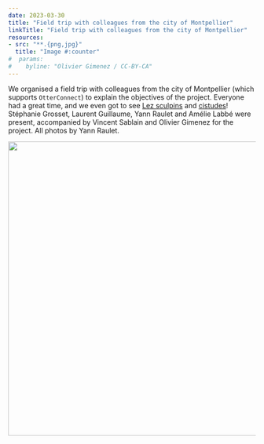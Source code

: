 ```yaml
---
date: 2023-03-30
title: "Field trip with colleagues from the city of Montpellier"
linkTitle: "Field trip with colleagues from the city of Montpellier"
resources:
- src: "**.{png,jpg}"
  title: "Image #:counter"
#  params:
#    byline: "Olivier Gimenez / CC-BY-CA"
---
```


We organised a field trip with colleagues from the city of Montpellier (which supports `OtterConnect`) to explain the objectives of the project. Everyone had a great time, and we even got to see [Lez sculpins](https://fr.wikipedia.org/wiki/Chabot_du_Lez) and [cistudes](https://fr.wikipedia.org/wiki/Cistude)! Stéphanie Grosset, Laurent Guillaume, Yann Raulet and Amélie Labbé were present, accompanied by Vincent Sablain and Olivier Gimenez for the project. All photos by Yann Raulet. 

<p align="center">
  <img width="660" height="600" src="diapo.png">
</p>
